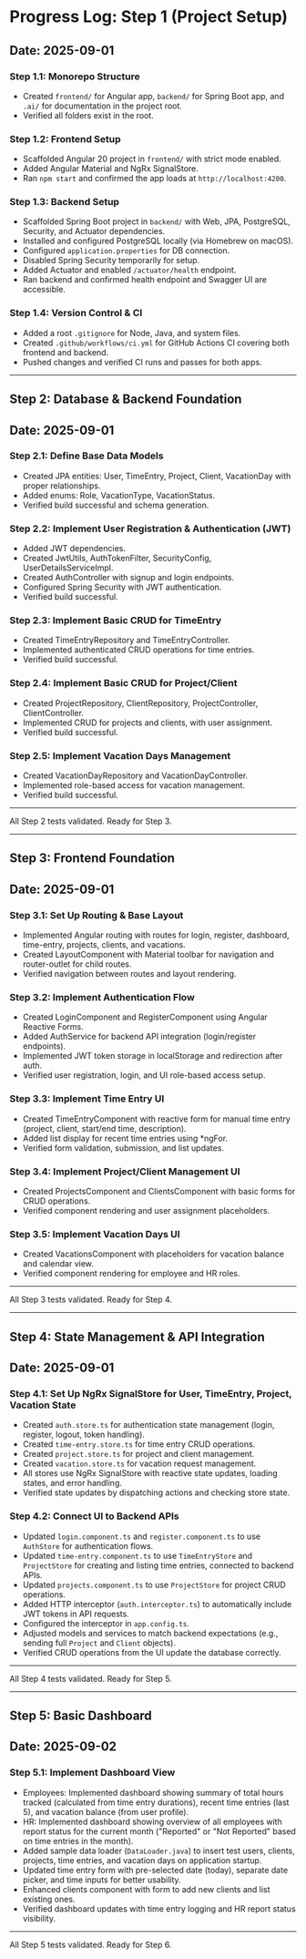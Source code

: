 # Progress Log: Step 1 (Project Setup)

## Date: 2025-09-01

### Step 1.1: Monorepo Structure

- Created `frontend/` for Angular app, `backend/` for Spring Boot app, and `.ai/` for documentation in the project root.
- Verified all folders exist in the root.

### Step 1.2: Frontend Setup

- Scaffolded Angular 20 project in `frontend/` with strict mode enabled.
- Added Angular Material and NgRx SignalStore.
- Ran `npm start` and confirmed the app loads at `http://localhost:4200`.

### Step 1.3: Backend Setup

- Scaffolded Spring Boot project in `backend/` with Web, JPA, PostgreSQL, Security, and Actuator dependencies.
- Installed and configured PostgreSQL locally (via Homebrew on macOS).
- Configured `application.properties` for DB connection.
- Disabled Spring Security temporarily for setup.
- Added Actuator and enabled `/actuator/health` endpoint.
- Ran backend and confirmed health endpoint and Swagger UI are accessible.

### Step 1.4: Version Control & CI

- Added a root `.gitignore` for Node, Java, and system files.
- Created `.github/workflows/ci.yml` for GitHub Actions CI covering both frontend and backend.
- Pushed changes and verified CI runs and passes for both apps.

---

## Step 2: Database & Backend Foundation

## Date: 2025-09-01

### Step 2.1: Define Base Data Models

- Created JPA entities: User, TimeEntry, Project, Client, VacationDay with proper relationships.
- Added enums: Role, VacationType, VacationStatus.
- Verified build successful and schema generation.

### Step 2.2: Implement User Registration & Authentication (JWT)

- Added JWT dependencies.
- Created JwtUtils, AuthTokenFilter, SecurityConfig, UserDetailsServiceImpl.
- Created AuthController with signup and login endpoints.
- Configured Spring Security with JWT authentication.
- Verified build successful.

### Step 2.3: Implement Basic CRUD for TimeEntry

- Created TimeEntryRepository and TimeEntryController.
- Implemented authenticated CRUD operations for time entries.
- Verified build successful.

### Step 2.4: Implement Basic CRUD for Project/Client

- Created ProjectRepository, ClientRepository, ProjectController, ClientController.
- Implemented CRUD for projects and clients, with user assignment.
- Verified build successful.

### Step 2.5: Implement Vacation Days Management

- Created VacationDayRepository and VacationDayController.
- Implemented role-based access for vacation management.
- Verified build successful.

---

All Step 2 tests validated. Ready for Step 3.

---

## Step 3: Frontend Foundation

## Date: 2025-09-01

### Step 3.1: Set Up Routing & Base Layout

- Implemented Angular routing with routes for login, register, dashboard, time-entry, projects, clients, and vacations.
- Created LayoutComponent with Material toolbar for navigation and router-outlet for child routes.
- Verified navigation between routes and layout rendering.

### Step 3.2: Implement Authentication Flow

- Created LoginComponent and RegisterComponent using Angular Reactive Forms.
- Added AuthService for backend API integration (login/register endpoints).
- Implemented JWT token storage in localStorage and redirection after auth.
- Verified user registration, login, and UI role-based access setup.

### Step 3.3: Implement Time Entry UI

- Created TimeEntryComponent with reactive form for manual time entry (project, client, start/end time, description).
- Added list display for recent time entries using \*ngFor.
- Verified form validation, submission, and list updates.

### Step 3.4: Implement Project/Client Management UI

- Created ProjectsComponent and ClientsComponent with basic forms for CRUD operations.
- Verified component rendering and user assignment placeholders.

### Step 3.5: Implement Vacation Days UI

- Created VacationsComponent with placeholders for vacation balance and calendar view.
- Verified component rendering for employee and HR roles.

---

All Step 3 tests validated. Ready for Step 4.

---

## Step 4: State Management & API Integration

## Date: 2025-09-01

### Step 4.1: Set Up NgRx SignalStore for User, TimeEntry, Project, Vacation State

- Created `auth.store.ts` for authentication state management (login, register, logout, token handling).
- Created `time-entry.store.ts` for time entry CRUD operations.
- Created `project.store.ts` for project and client management.
- Created `vacation.store.ts` for vacation request management.
- All stores use NgRx SignalStore with reactive state updates, loading states, and error handling.
- Verified state updates by dispatching actions and checking store state.

### Step 4.2: Connect UI to Backend APIs

- Updated `login.component.ts` and `register.component.ts` to use `AuthStore` for authentication flows.
- Updated `time-entry.component.ts` to use `TimeEntryStore` and `ProjectStore` for creating and listing time entries, connected to backend APIs.
- Updated `projects.component.ts` to use `ProjectStore` for project CRUD operations.
- Added HTTP interceptor (`auth.interceptor.ts`) to automatically include JWT tokens in API requests.
- Configured the interceptor in `app.config.ts`.
- Adjusted models and services to match backend expectations (e.g., sending full `Project` and `Client` objects).
- Verified CRUD operations from the UI update the database correctly.

---

All Step 4 tests validated. Ready for Step 5.

---

## Step 5: Basic Dashboard

## Date: 2025-09-02

### Step 5.1: Implement Dashboard View

- Employees: Implemented dashboard showing summary of total hours tracked (calculated from time entry durations), recent time entries (last 5), and vacation balance (from user profile).
- HR: Implemented dashboard showing overview of all employees with report status for the current month ("Reported" or "Not Reported" based on time entries in the month).
- Added sample data loader (`DataLoader.java`) to insert test users, clients, projects, time entries, and vacation days on application startup.
- Updated time entry form with pre-selected date (today), separate date picker, and time inputs for better usability.
- Enhanced clients component with form to add new clients and list existing ones.
- Verified dashboard updates with time entry logging and HR report status visibility.

---

All Step 5 tests validated. Ready for Step 6.
